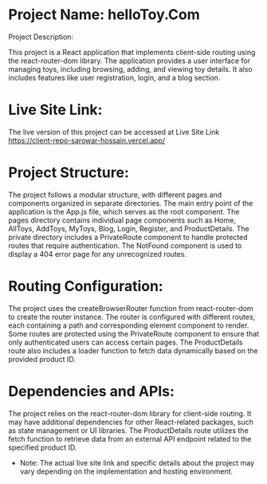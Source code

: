 # Project Name: helloToy.Com
Project Description:

This project is a React application that implements client-side routing using the react-router-dom library.
The application provides a user interface for managing toys, including browsing, adding, and viewing toy details.
It also includes features like user registration, login, and a blog section.

# Live Site Link:

The live version of this project can be accessed at Live Site Link https://client-repo-sarowar-hossain.vercel.app/

# Project Structure:

The project follows a modular structure, with different pages and components organized in separate directories.
The main entry point of the application is the App.js file, which serves as the root component.
The pages directory contains individual page components such as Home, AllToys, AddToys, MyToys, Blog, Login, Register, and ProductDetails.
The private directory includes a PrivateRoute component to handle protected routes that require authentication.
The NotFound component is used to display a 404 error page for any unrecognized routes.

# Routing Configuration:

The project uses the createBrowserRouter function from react-router-dom to create the router instance.
The router is configured with different routes, each containing a path and corresponding element component to render.
Some routes are protected using the PrivateRoute component to ensure that only authenticated users can access certain pages.
The ProductDetails route also includes a loader function to fetch data dynamically based on the provided product ID.

# Dependencies and APIs:

The project relies on the react-router-dom library for client-side routing.
It may have additional dependencies for other React-related packages, such as state management or UI libraries.
The ProductDetails route utilizes the fetch function to retrieve data from an external API endpoint related to the specified product ID.

* Note: The actual live site link and specific details about the project may vary depending on the implementation and hosting environment.